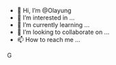 - 👋 Hi, I’m @Olayung
- 👀 I’m interested in ...
- 🌱 I’m currently learning ...
- 💞️ I’m looking to collaborate on ...
- 📫 How to reach me ...

<!---
Olayung/Olayung is a ✨ special ✨ repository because its `README.md` (this file) appears on your GitHub profile.
You can click the Preview link to take a look at your changes.
--->
G
